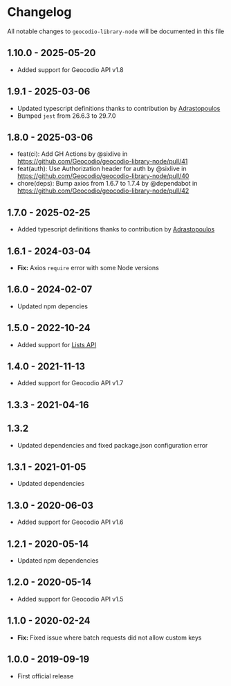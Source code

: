 # Changelog

All notable changes to `geocodio-library-node` will be documented in this file

## 1.10.0 - 2025-05-20

- Added support for Geocodio API v1.8

## 1.9.1 - 2025-03-06

- Updated typescript definitions thanks to contribution by [Adrastopoulos](https://github.com/Geocodio/geocodio-library-node/pull/43)
- Bumped `jest` from 26.6.3 to 29.7.0

## 1.8.0 - 2025-03-06

- feat(ci): Add GH Actions by @sixlive in https://github.com/Geocodio/geocodio-library-node/pull/41
- feat(auth): Use Authorization header for auth by @sixlive in https://github.com/Geocodio/geocodio-library-node/pull/40
- chore(deps): Bump axios from 1.6.7 to 1.7.4 by @dependabot in https://github.com/Geocodio/geocodio-library-node/pull/42

## 1.7.0 - 2025-02-25

- Added typescript definitions thanks to contribution by [Adrastopoulos](https://github.com/Geocodio/geocodio-library-node/pull/39)

## 1.6.1 - 2024-03-04

- **Fix:** Axios `require` error with some Node versions

## 1.6.0 - 2024-02-07

- Updated npm depencies

## 1.5.0 - 2022-10-24

- Added support for [Lists API](https://www.geocod.io/docs/#geocoding-lists)

## 1.4.0 - 2021-11-13

- Added support for Geocodio API v1.7

## 1.3.3 - 2021-04-16
## 1.3.2

- Updated dependencies and fixed package.json configuration error

## 1.3.1 - 2021-01-05

- Updated dependencies

## 1.3.0 - 2020-06-03

- Added support for Geocodio API v1.6

## 1.2.1 - 2020-05-14

- Updated npm dependencies

## 1.2.0 - 2020-05-14

- Added support for Geocodio API v1.5

## 1.1.0 - 2020-02-24

- **Fix:** Fixed issue where batch requests did not allow custom keys

## 1.0.0 - 2019-09-19

- First official release
